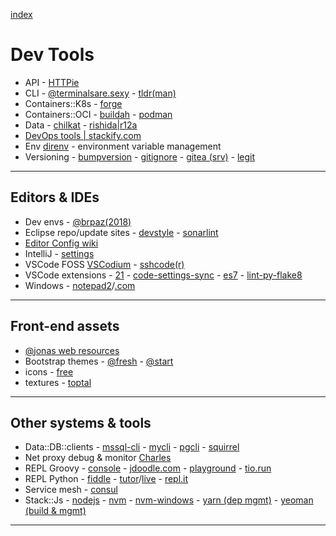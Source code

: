 [index](README.md#dev-links)

# Dev Tools

* API - [HTTPie](https://httpie.org/doc)
* CLI - [@terminalsare.sexy](https://terminalsare.sexy/) - [tldr(man)](https://github.com/tldr-pages/tldr)
* Containers::K8s - [forge](https://forge.sh/)
* Containers::OCI - [buildah](https://buildah.io/) - [podman](https://podman.io/)
* Data - [chilkat](https://tools.chilkat.io/) - [rishida|r12a](https://r12a.github.io/)
* [DevOps tools | stackify.com](https://stackify.com/top-devops-tools/)
* Env [direnv](https://direnv.net/) - environment variable management
* Versioning - [bumpversion](https://github.com/peritus/bumpversion) - [gitignore](https://github.com/github/gitignore) - [gitea (srv)](https://gitea.io/en-us/) - [legit](https://github.com/kennethreitz/legit)

---

## Editors & IDEs

* Dev envs - [@brpaz(2018)](https://dev.to/brpaz/my-linux-development-environment-of-2018-ch7)
* Eclipse repo/update sites - [devstyle](http://www.genuitec.com/updates/devstyle/ci/) - [sonarlint](https://www.sonarlint.org/eclipse/)
* [Editor Config wiki](https://github.com/editorconfig/editorconfig/wiki/EditorConfig-Properties)
* IntelliJ - [settings](https://darekkay.com/blog/intellij-idea-settings/)
* VSCode FOSS [VSCodium](https://vscodium.com/) - [sshcode(r)](https://github.com/cdr/sshcode)
* VSCode extensions - [21](https://www.dunebook.com/best-vscode-python-extensions/) - [code-settings-sync](https://github.com/shanalikhan/code-settings-sync) - [es7](https://marketplace.visualstudio.com/items?itemName=dsznajder.es7-react-js-snippets) - [lint-py-flake8](https://code.visualstudio.com/docs/python/linting#_flake8)
* Windows - [notepad2](http://www.flos-freeware.ch/notepad2.html)/[.com](https://notepad2.com/)

---

## Front-end assets

* [@jonas web resources](http://codingheroes.io/resources/)
* Bootstrap themes - [@fresh](https://freshdesignweb.com/free-bootstrap-templates/) - [@start](https://startbootstrap.com/template-categories/all/)
* icons - [free](https://icon-library.net/)
* textures - [toptal](https://www.toptal.com/designers/subtlepatterns/)

---

## Other systems & tools

* Data::DB::clients - [mssql-cli](https://github.com/dbcli/mssql-cli) - [mycli](http://www.mycli.net) - [pgcli](https://www.pgcli.com) - [squirrel](http://www.squirrelsql.org/)
* Net proxy debug & monitor [Charles](https://www.charlesproxy.com/)
* REPL Groovy - [console](https://groovyconsole.appspot.com/) - [jdoodle.com](https://www.jdoodle.com/execute-groovy-online) - [playground](https://groovy-playground.appspot.com/) - [tio.run](https://tio.run/#groovy)
* REPL Python - [fiddle](http://pythonfiddle.com/) - [tutor](http://pythontutor.com/)/[live](http://pythontutor.com/live.html#mode=edit) - [repl.it](https://repl.it/languages/python3)
* Service mesh - [consul](https://www.consul.io/intro/)
* Stack::Js - [nodejs](https://nodejs.org/en/) - [nvm](https://github.com/creationix/nvm) - [nvm-windows](https://github.com/coreybutler/nvm-windows) - [yarn (dep mgmt)](https://yarnpkg.com/lang/en/) - [yeoman (build & mgmt)](https://yeoman.io/)

---
